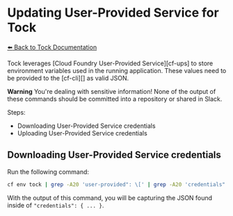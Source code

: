 # Updating User-Provided Service for Tock

[:arrow_left: Back to Tock Documentation](README.md)

Tock leverages [Cloud Foundry User-Provided Service][cf-ups] to store
environment variables used in the running application. These values need to be
provided to the [cf-cli][] as valid JSON.

**Warning** You're dealing with sensitive information! None of the output of
these commands should be committed into a repository or shared in Slack.

Steps:

- Downloading User-Provided Service credentials
- Uploading User-Provided Service credentials

## Downloading User-Provided Service credentials

Run the following command:

```sh
cf env tock | grep -A20 'user-provided": \[' | grep -A20 'credentials": {'
```
With the output of this command, you will be capturing the JSON found inside of
`"credentials": { ... }`.


```

```

